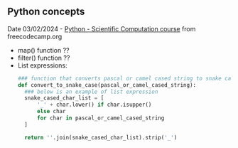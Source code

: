 ## Python concepts

Date 03/02/2024 - [Python - Scientific Computation course](https://www.freecodecamp.org/learn/scientific-computing-with-python/#learn-string-manipulation-by-building-a-cipher) from freecodecamp.org
- map() function ??
- filter() function ??
- List expressions:
  ```python
  ### function that converts pascal or camel cased string to snake cased
  def convert_to_snake_case(pascal_or_camel_cased_string):
    ### below is an example of list expression
    snake_cased_char_list = [
        '_' + char.lower() if char.isupper()
        else char
        for char in pascal_or_camel_cased_string
    ]

    return ''.join(snake_cased_char_list).strip('_')
  ```
